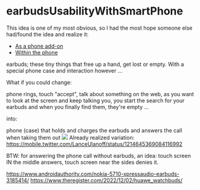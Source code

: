 # earbudsUsabilityWithSmartPhone

This idea is one of my most obvious, so I had the most hope someone else had/found the idea and realize it:
- [As a phone add-on](https://www.youtube.com/watch?v=oHMo6ZETYN4)
- [Within the phone](https://www.nu.nl/tech/6211606/betaalbare-telefoon-van-nokia-heeft-ruimte-voor-draadloze-oordopjes.html)

earbuds; these tiny things that free up a hand, get lost or empty. With a special phone case and interaction however ...

What if you could change:

phone rings, touch "accept", talk about something on the web, as you want to look at the screen and keep talking you, you start the search for your earbuds and when you finally find them, they're empty ...

into:

phone (case) that holds and charges the earbuds and answers the call when taking them out
![](https://repository-images.githubusercontent.com/150906773/e6274d00-bc46-11eb-9dc7-7081815ed210)
Already realized variation: https://mobile.twitter.com/LanceUlanoff/status/1214645369084116992

BTW: for answering the phone call without earbuds, an idea: touch screen IN the middle answers, touch screen near the sides denies it.

https://www.androidauthority.com/nokia-5710-xpressaudio-earbuds-3185414/
https://www.theregister.com/2022/12/02/huawe_watchbuds/
